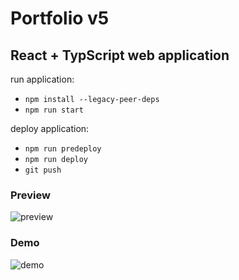 # Portfolio v5

## React + TypScript web application

run application:   
* `npm install --legacy-peer-deps`     
* `npm run start`     

deploy application:   
* `npm run predeploy`  
* `npm run deploy`  
* `git push`  

### Preview
![preview](public/preview.PNG)

### Demo  
![demo](public/demo.gif)